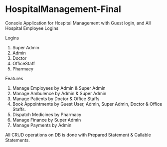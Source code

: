 # HospitalManagement-Final

Console Application for Hospital Management with Guest login, and All Hospital Employee Logins

Logins
1. Super Admin
2. Admin
3. Doctor
4. OfficeStaff
5. Pharmacy

Features
1. Manage Employees by Admin & Super Admin
2. Manage Ambulence by Admin & Super Admin
3. Manage Patients  by  Doctor & Office Staffs
4. Book Appointments by Guest User, Admin, Super Admin, Doctor & Office Staffs.
5. Dispatch Medicines by Pharmacy
6. Manage Finance by Super Admin
7. Manage Payments by Admin

All CRUD operations on DB is done with Prepared Statement & Callable Statements.
